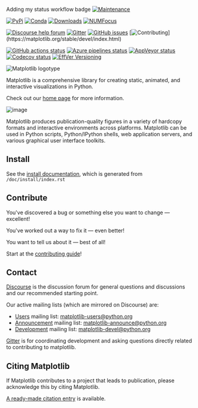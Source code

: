 Adding my status workflow badge
[![Maintenance](https://github.com/shadowemperor1510/matplotlib/actions/workflows/conflictcheck.yml/badge.svg)](https://github.com/shadowemperor1510/matplotlib/actions/workflows/conflictcheck.yml)

[![PyPi](https://img.shields.io/pypi/v/matplotlib)](https://pypi.org/project/matplotlib/)
[![Conda](https://img.shields.io/conda/vn/conda-forge/matplotlib)](https://anaconda.org/conda-forge/matplotlib)
[![Downloads](https://img.shields.io/pypi/dm/matplotlib)](https://pypi.org/project/matplotlib)
[![NUMFocus](https://img.shields.io/badge/powered%20by-NumFOCUS-orange.svg?style=flat&colorA=E1523D&colorB=007D8A)](https://numfocus.org)

[![Discourse help forum](https://img.shields.io/badge/help_forum-discourse-blue.svg)](https://discourse.matplotlib.org)
[![Gitter](https://badges.gitter.im/matplotlib/matplotlib.svg)](https://gitter.im/matplotlib/matplotlib)
[![GitHub issues](https://img.shields.io/badge/issue_tracking-github-blue.svg)](https://github.com/matplotlib/matplotlib/issues)
[![Contributing](https://img.shields.io/badge/PR-Welcome-%23FF8300.svg?)](https://matplotlib.org/stable/devel/index.html)

[![GitHub actions status](https://github.com/matplotlib/matplotlib/workflows/Tests/badge.svg)](https://github.com/matplotlib/matplotlib/actions?query=workflow%3ATests)
[![Azure pipelines status](https://dev.azure.com/matplotlib/matplotlib/_apis/build/status/matplotlib.matplotlib?branchName=main)](https://dev.azure.com/matplotlib/matplotlib/_build/latest?definitionId=1&branchName=main)
[![AppVeyor status](https://ci.appveyor.com/api/projects/status/github/matplotlib/matplotlib?branch=main&svg=true)](https://ci.appveyor.com/project/matplotlib/matplotlib)
[![Codecov status](https://codecov.io/github/matplotlib/matplotlib/badge.svg?branch=main&service=github)](https://app.codecov.io/gh/matplotlib/matplotlib)
[![EffVer Versioning](https://img.shields.io/badge/version_scheme-EffVer-0097a7)](https://jacobtomlinson.dev/effver)

![Matplotlib logotype](https://matplotlib.org/_static/logo2.svg)

Matplotlib is a comprehensive library for creating static, animated, and
interactive visualizations in Python.

Check out our [home page](https://matplotlib.org/) for more information.

![image](https://matplotlib.org/_static/readme_preview.png)

Matplotlib produces publication-quality figures in a variety of hardcopy
formats and interactive environments across platforms. Matplotlib can be
used in Python scripts, Python/IPython shells, web application servers,
and various graphical user interface toolkits.

## Install

See the [install
documentation](https://matplotlib.org/stable/users/installing/index.html),
which is generated from `/doc/install/index.rst`

## Contribute

You've discovered a bug or something else you want to change — excellent!

You've worked out a way to fix it — even better!

You want to tell us about it — best of all!

Start at the [contributing
guide](https://matplotlib.org/devdocs/devel/contribute.html)!

## Contact

[Discourse](https://discourse.matplotlib.org/) is the discussion forum
for general questions and discussions and our recommended starting
point.

Our active mailing lists (which are mirrored on Discourse) are:

-   [Users](https://mail.python.org/mailman/listinfo/matplotlib-users)
    mailing list: <matplotlib-users@python.org>
-   [Announcement](https://mail.python.org/mailman/listinfo/matplotlib-announce)
    mailing list: <matplotlib-announce@python.org>
-   [Development](https://mail.python.org/mailman/listinfo/matplotlib-devel)
    mailing list: <matplotlib-devel@python.org>

[Gitter](https://gitter.im/matplotlib/matplotlib) is for coordinating
development and asking questions directly related to contributing to
matplotlib.

## Citing Matplotlib

If Matplotlib contributes to a project that leads to publication, please
acknowledge this by citing Matplotlib.

[A ready-made citation
entry](https://matplotlib.org/stable/users/project/citing.html) is
available.
